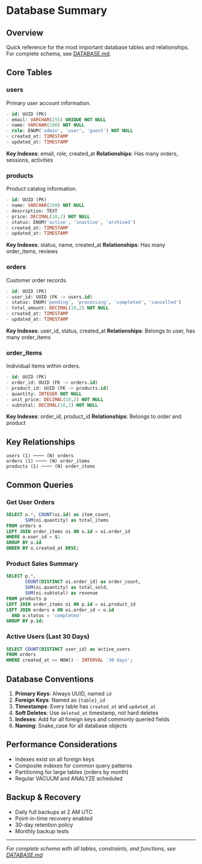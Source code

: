 # Database Summary

## Overview
Quick reference for the most important database tables and relationships. For complete schema, see [DATABASE.md](../detailed/DATABASE.md).

## Core Tables

### users
Primary user account information.

```sql
- id: UUID (PK)
- email: VARCHAR(255) UNIQUE NOT NULL
- name: VARCHAR(100) NOT NULL
- role: ENUM('admin', 'user', 'guest') NOT NULL
- created_at: TIMESTAMP
- updated_at: TIMESTAMP
```

**Key Indexes**: email, role, created_at
**Relationships**: Has many orders, sessions, activities

### products
Product catalog information.

```sql
- id: UUID (PK)
- name: VARCHAR(200) NOT NULL
- description: TEXT
- price: DECIMAL(10,2) NOT NULL
- status: ENUM('active', 'inactive', 'archived')
- created_at: TIMESTAMP
- updated_at: TIMESTAMP
```

**Key Indexes**: status, name, created_at
**Relationships**: Has many order_items, reviews

### orders
Customer order records.

```sql
- id: UUID (PK)
- user_id: UUID (FK -> users.id)
- status: ENUM('pending', 'processing', 'completed', 'cancelled')
- total_amount: DECIMAL(10,2) NOT NULL
- created_at: TIMESTAMP
- updated_at: TIMESTAMP
```

**Key Indexes**: user_id, status, created_at
**Relationships**: Belongs to user, has many order_items

### order_items
Individual items within orders.

```sql
- id: UUID (PK)
- order_id: UUID (FK -> orders.id)
- product_id: UUID (FK -> products.id)
- quantity: INTEGER NOT NULL
- unit_price: DECIMAL(10,2) NOT NULL
- subtotal: DECIMAL(10,2) NOT NULL
```

**Key Indexes**: order_id, product_id
**Relationships**: Belongs to order and product

## Key Relationships

```
users (1) ──── (N) orders
orders (1) ──── (N) order_items
products (1) ──── (N) order_items
```

## Common Queries

### Get User Orders
```sql
SELECT o.*, COUNT(oi.id) as item_count, 
       SUM(oi.quantity) as total_items
FROM orders o
LEFT JOIN order_items oi ON o.id = oi.order_id
WHERE o.user_id = $1
GROUP BY o.id
ORDER BY o.created_at DESC;
```

### Product Sales Summary
```sql
SELECT p.*, 
       COUNT(DISTINCT oi.order_id) as order_count,
       SUM(oi.quantity) as total_sold,
       SUM(oi.subtotal) as revenue
FROM products p
LEFT JOIN order_items oi ON p.id = oi.product_id
LEFT JOIN orders o ON oi.order_id = o.id 
  AND o.status = 'completed'
GROUP BY p.id;
```

### Active Users (Last 30 Days)
```sql
SELECT COUNT(DISTINCT user_id) as active_users
FROM orders
WHERE created_at >= NOW() - INTERVAL '30 days';
```

## Database Conventions

1. **Primary Keys**: Always UUID, named `id`
2. **Foreign Keys**: Named as `{table}_id`
3. **Timestamps**: Every table has `created_at` and `updated_at`
4. **Soft Deletes**: Use `deleted_at` timestamp, not hard deletes
5. **Indexes**: Add for all foreign keys and commonly queried fields
6. **Naming**: Snake_case for all database objects

## Performance Considerations

- Indexes exist on all foreign keys
- Composite indexes for common query patterns
- Partitioning for large tables (orders by month)
- Regular VACUUM and ANALYZE scheduled

## Backup & Recovery

- Daily full backups at 2 AM UTC
- Point-in-time recovery enabled
- 30-day retention policy
- Monthly backup tests

---

*For complete schema with all tables, constraints, and functions, see [DATABASE.md](../detailed/DATABASE.md)*